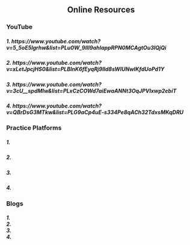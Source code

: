 <h2 align="center"> Online Resources</h2>
<h3>YouTube</h3>
<h5>1. https://www.youtube.com/watch?v=5_5oE5lgrhw&list=PLu0W_9lII9ahIappRPN0MCAgtOu3lQjQi </h5>
 <h5> 2. https://www.youtube.com/watch?v=xLetJpcjHS0&list=PLBlnK6fEyqRj9lld8sWIUNwlKfdUoPd1Y</h5>
 <h5> 3. https://www.youtube.com/watch?v=3cU__spdMIw&list=PLxCzCOWd7aiEwaANNt3OqJPVIxwp2ebiT</h5>
  <h5>4. https://www.youtube.com/watch?v=QBrDsG3MTkw&list=PLG9aCp4uE-s334Pe8qACh32TdxsMKqDRU </h5>
  
  <h3>Practice Platforms</h3>
  <h5>1. </h5>
  <h5>2. </h5>
  <h5>3. </h5>
  <h5>4.  </h5>
  
<h3>Blogs</h3>
<h5>1. <br>
  2. <br>
  3. <br>
  4.  <br>
  </h5>
